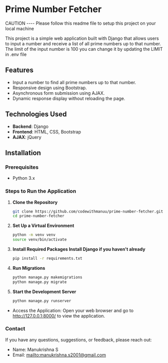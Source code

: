 # Prime Number Fetcher

CAUTION ---- Please follow this readme file to setup this project on your local machine

This project is a simple web application built with Django that allows users to input a number and receive a list of all prime numbers up to that number. The limit of the input number is 100 you can change it by updating the LIMIT in .env file

## Features

- Input a number to find all prime numbers up to that number.
- Responsive design using Bootstrap.
- Asynchronous form submission using AJAX.
- Dynamic response display without reloading the page.

## Technologies Used

- **Backend**: Django
- **Frontend**: HTML, CSS, Bootstrap
- **AJAX**: jQuery

## Installation

### Prerequisites

- Python 3.x

### Steps to Run the Application

1. **Clone the Repository**
   ```bash
   git clone https://github.com/codewithmanuu/prime-number-fetcher.git
   cd prime-number-fetcher

2. **Set Up a Virtual Environment**
   ```bash
   python -m venv venv
   source venv/bin/activate

3. **Install Required Packages Install Django if you haven't already**
   ```bash
   pip install -r requirements.txt

5. **Run Migrations**
   ```bash
   python manage.py makemigrations
   python manage.py migrate

5. **Start the Development Server**
   ```bash
   python manage.py runserver

- Access the Application: Open your web browser and go to http://127.0.0.1:8000/ to view the application.

   

### Contact

If you have any questions, suggestions, or feedback, please reach out:

- Name: Manukrishna S
- Email: <mailto:manukrishna.s2001@gmail.com>


